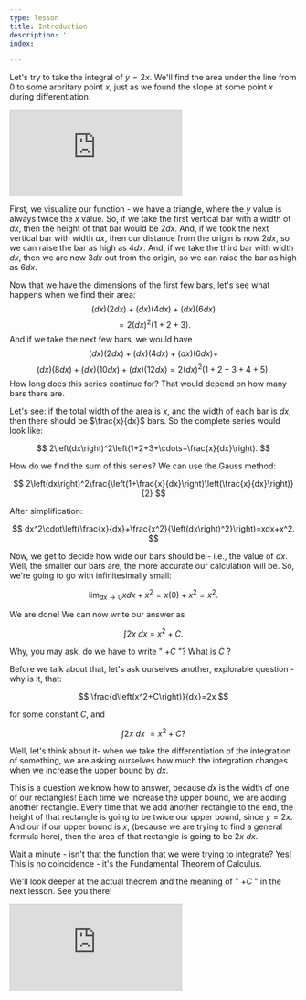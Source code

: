 ```yaml
---
type: lesson
title: Introduction
description: ''
index: 

---
```

Let's try to take the integral of $y=2x.$ We'll find the area under the line from $0$ to some arbritary point $x,$ just as we found the slope at some point $x$ during differentiation.

<iframe src="https://www.desmos.com/calculator/zje3tcej79?embed" class="graph" style="border: 1px solid #ccc" frameborder=0></iframe>

First, we visualize our function - we have a triangle, where the $y$ value is always twice the $x$ value. So, if we take the first vertical bar with a width of $dx,$ then the height of that bar would be $2dx.$ And, if we took the next vertical bar with width $dx,$ then our distance from the origin is now $2dx,$ so we can raise the bar as high as $4dx.$ And, if we take the third bar with width $dx,$ then we are now $3dx$ out from the origin, so we can raise the bar as high as $6dx.$

Now that we have the dimensions of the first few bars, let's see what happens when we find their area:  
$$ 
\left(dx\right)\left(2dx\right)+\left(dx\right)\left(4dx\right)+\left(dx\right)\left(6dx\right)
$$
$$
=2\left(dx\right)^2\left(1+2+3\right). 
$$ 
And if we take the next few bars, we would have  
$$
\left(dx\right)\left(2dx\right)+\left(dx\right)\left(4dx\right)+\left(dx\right)\left(6dx\right)+
$$
$$
\left(dx\right)\left(8dx\right)+\left(dx\right)\left(10dx\right)+\left(dx\right)\left(12dx\right)=2\left(dx\right)^2\left(1+2+3+4+5\right).
$$
How long does this series continue for? That would depend on how many bars there are.

Let's see: if the total width of the area is $x,$ and the width of each bar is $dx,$ then there should be $\frac{x}{dx}$ bars. So the complete series would look like: 

$$
2\left(dx\right)^2\left(1+2+3+\cdots+\frac{x}{dx}\right).
$$

How do we find the sum of this series? We can use the Gauss method:

$$
2\left(dx\right)^2\frac{\left(1+\frac{x}{dx}\right)\left(\frac{x}{dx}\right)}{2}
$$ 

After simplification:  

$$
dx^2\cdot\left(\frac{x}{dx}+\frac{x^2}{\left(dx\right)^2}\right)=xdx+x^2.
$$ 

Now, we get to decide how wide our bars should be - i.e., the value of $dx.$ Well, the smaller our bars are, the more accurate our calculation will be. So, we're going to go with infinitesimally small: 

$$
\lim_{dx\to0}xdx+x^2=x\left(0\right)+x^2=x^2.
$$ 

We are done! We can now write our answer as 

$$
\int2x\ dx\ =\ x^2+C.
$$

Why, you may ask, do we have to write " $+C$ "? What is $C$ ?

Before we talk about that, let's ask ourselves another, explorable question - why is it, that: 

$$
\frac{d\left(x^2+C\right)}{dx}=2x
$$

for some constant $C,$ and

$$
\int2x\ dx\ =x^2+C?
$$

Well, let's think about it- when we take the differentiation of the integration of something, we are asking ourselves how much the integration changes when we increase the upper bound by $dx.$ 

This is a question we know how to answer, because $dx$ is the width of one of our rectangles! Each time we increase the upper bound, we are adding another rectangle. Every time that we add another rectangle to the end, the height of that rectangle is going to be twice our upper bound, since $y=2x.$ And our if our upper bound is $x,$ (because we are trying to find a general formula here), then the area of that rectangle is going to be $2x\ dx.$

Wait a minute - isn't that the function that we were trying to integrate? Yes! This is no coincidence - it's the Fundamental Theorem of Calculus.

We'll look deeper at the actual theorem and the meaning of " $+C$ " in the next lesson. See you there!

<iframe src="https://www.desmos.com/calculator/amkurcx8el?embed" class="graph" style="border: 1px solid #ccc" frameborder=0></iframe>

<!--stackedit_data:
eyJoaXN0b3J5IjpbMTQ4MjExNDI1OF19
-->